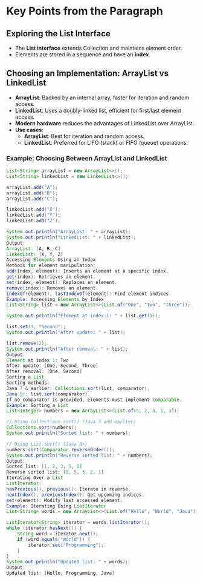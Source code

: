 # Key Points from the Paragraph

## Exploring the List Interface
- The **List interface** extends Collection and maintains element order.
- Elements are stored in a sequence and have an **index**.

## Choosing an Implementation: ArrayList vs LinkedList
- **ArrayList**: Backed by an internal array, faster for iteration and random access.
- **LinkedList**: Uses a doubly-linked list, efficient for first/last element access.
- **Modern hardware** reduces the advantages of LinkedList over ArrayList.
- **Use cases**:
  - **ArrayList**: Best for iteration and random access.
  - **LinkedList**: Preferred for LIFO (stack) or FIFO (queue) operations.

### Example: Choosing Between ArrayList and LinkedList
```java
List<String> arrayList = new ArrayList<>();
List<String> linkedList = new LinkedList<>();

arrayList.add("A");
arrayList.add("B");
arrayList.add("C");

linkedList.add("X");
linkedList.add("Y");
linkedList.add("Z");

System.out.println("ArrayList: " + arrayList);
System.out.println("LinkedList: " + linkedList);
Output:
ArrayList: [A, B, C]
LinkedList: [X, Y, Z]
Accessing Elements Using an Index
Methods for element manipulation:
add(index, element): Inserts an element at a specific index.
get(index): Retrieves an element.
set(index, element): Replaces an element.
remove(index): Removes an element.
indexOf(element), lastIndexOf(element): Find element indices.
Example: Accessing Elements by Index
List<String> list = new ArrayList<>(List.of("One", "Two", "Three"));

System.out.println("Element at index 1: " + list.get(1));

list.set(1, "Second");
System.out.println("After update: " + list);

list.remove(2);
System.out.println("After removal: " + list);
Output:
Element at index 1: Two
After update: [One, Second, Three]
After removal: [One, Second]
Sorting a List
Sorting methods:
Java 7 & earlier: Collections.sort(list, comparator).
Java 8+: list.sort(comparator).
If no comparator is provided, elements must implement Comparable.
Example: Sorting a List
List<Integer> numbers = new ArrayList<>(List.of(5, 2, 8, 1, 3));

// Using Collections.sort() (Java 7 and earlier)
Collections.sort(numbers);
System.out.println("Sorted list: " + numbers);

// Using List.sort() (Java 8+)
numbers.sort(Comparator.reverseOrder());
System.out.println("Reverse sorted list: " + numbers);
Output:
Sorted list: [1, 2, 3, 5, 8]
Reverse sorted list: [8, 5, 3, 2, 1]
Iterating Over a List
ListIterator:
hasPrevious(), previous(): Iterate in reverse.
nextIndex(), previousIndex(): Get upcoming indices.
set(element): Modify last accessed element.
Example: Iterating Using ListIterator
List<String> words = new ArrayList<>(List.of("Hello", "World", "Java"));

ListIterator<String> iterator = words.listIterator();
while (iterator.hasNext()) {
    String word = iterator.next();
    if (word.equals("World")) {
        iterator.set("Programming");
    }
}
System.out.println("Updated list: " + words);
Output:
Updated list: [Hello, Programming, Java]

